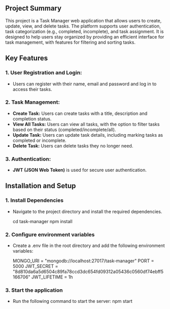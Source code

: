 ## Project Summary

This project is a Task Manager web application that allows users to create, update, view, and delete tasks. The platform supports user authentication, task categorization (e.g., completed, incomplete), and task assignment. It is designed to help users stay organized by providing an efficient interface for task management, with features for filtering and sorting tasks.

## Key Features
### 1. User Registration and Login:

  * Users can register with their name, email and password and log in to access their tasks.
    
### 2. Task Management:

  * **Create Task:** Users can create tasks with a title, description and completion status.
  * **View All Tasks:** Users can view all tasks, with the option to filter tasks based on their status (completed/incomplete/all).
  * **Update Task:** Users can update task details, including marking tasks as completed or incomplete.
  * **Delete Task:** Users can delete tasks they no longer need.
    
### 3. Authentication:

  * **JWT (JSON Web Token)** is used for secure user authentication.

## Installation and Setup
### 1. Install Dependencies

  * Navigate to the project directory and install the required dependencies.

    cd task-manager
    npm install

### 2. Configure environment variables

  * Create a .env file in the root directory and add the following environment variables:

    MONGO_URI = "mongodb://localhost:27017/task-manager"
    PORT = 5000
    JWT_SECRET = "8d810da6a5d6504c89fa78ccd3dc654fd09312a05436c0560df74ebff5166706"
    JWT_LIFETIME = 1h

### 3. Start the application

  * Run the following command to start the server:
      npm start
